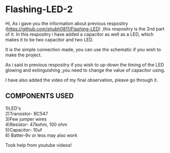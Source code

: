 # Flashing-LED-2

Hi,
As i gave you the information about previous respositry (https://github.com/shubh0811/Flashing-LED) ,this respositry is the 2nd part of it. In this respositry i have added a capacitor as well as a LED, which makes it to be two capacitor and two LED.

It is the simple connection made, you can use the schematic if you wish to make the project.

As i said in previous respositry if you wish to up-down the timing of the LED glowing and extinguishing ,you need to change the value of capacitor using.

I have also added the video of my final observation, pleave go through it.

 ## COMPONENTS USED
1)LED's                                              
2)Transistor- BC547                                     
3)Few jumper wires                                                   
4)Resistor- 47kohm, 100 ohm                                                              
5)Capacitor- 10uf                                                          
6) Batter-9v or less may also work                                                                   

Took help from youtube videos!
